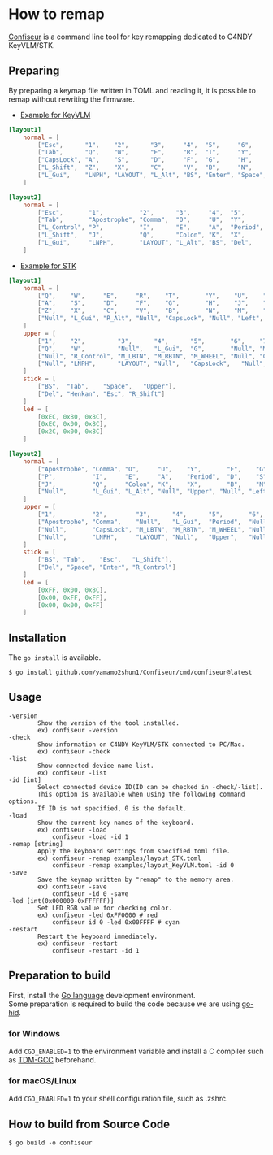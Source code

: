 # How to remap

[Confiseur](https://github.com/yamamo2shun1/Confiseur) is a command line tool for key remapping dedicated to C4NDY KeyVLM/STK.

## Preparing
By preparing a keymap file written in TOML and reading it, it is possible to remap without rewriting the firmware.

- [Example for KeyVLM](https://github.com/yamamo2shun1/Confiseur/blob/main/example-layout/layouts_KeyVLM.toml)
```toml
[layout1]
	normal = [
		["Esc",      "1",    "2",      "3",     "4",  "5",     "6",     "7",      "8",         "9",      "0",     "Minus",      "Equal"],
		["Tab",      "Q",    "W",      "E",     "R",  "T",     "Y",     "U",      "I",         "O",      "P",     "O_SBracket", "C_SBracket"],
		["CapsLock", "A",    "S",      "D",     "F",  "G",     "H",     "J",      "K",         "L",      "Colon", "Apostrophe", "Yen"],
		["L_Shift",  "Z",    "X",      "C",     "V",  "B",     "N",     "M",      "Comma",     "Period", "Slash", "R_Shift",    "Backquote"],
		["L_Gui",    "LNPH", "LAYOUT", "L_Alt", "BS", "Enter", "Space", "Henkan", "R_Control", "Left",   "Down",  "Up",         "Right"]
	]

[layout2]
	normal = [
		["Esc",       "1",          "2",      "3",     "4",  "5",      "6",     "7",     "8",        "9",    "0",    "O_SBracket", "C_SBracket"],
		["Tab",       "Apostrophe", "Comma",  "O",     "U",  "Y",      "F",     "G",     "C",        "R",    "L",    "Slash",      "Equal"],
		["L_Control", "P",          "I",      "E",     "A",  "Period", "D",     "S",     "T",        "H",    "Z",    "Minus",      "Backslash"],
		["L_Shift",   "J",          "Q",      "Colon", "K",  "X",      "B",     "M",     "W",        "N",    "V",    "R_Shift",    "Backquote"],
		["L_Gui",     "LNPH",       "LAYOUT", "L_Alt", "BS", "Del",    "Enter", "Space", "CapsLock", "Left", "Down", "Up",         "Right"]
	]
```

- [Example for STK](https://github.com/yamamo2shun1/Confiseur/blob/main/example-layout/layouts_STK.toml)
```toml
[layout1]
	normal = [
		["Q",    "W",     "E",     "R",    "T",       "Y",    "U",    "I",     "O",      "P"],
		["A",    "S",     "D",     "F",    "G",       "H",    "J",    "K",     "L",      "Colon"],
		["Z",    "X",     "C",     "V",    "B",       "N",    "M",    "Comma", "Period", "Slash"],
		["Null", "L_Gui", "R_Alt", "Null", "CapsLock", "Null", "Left", "Down",  "Up",     "Right"]
	]
	upper = [
		["1",    "2",         "3",      "4",      "5",       "6",    "7",          "8",          "9",          "0"],
		["Q",    "W",         "Null",   "L_Gui",  "G",       "Null", "Minus",      "Equal",      "O_SBracket", "Apostrophe"],
		["Null", "R_Control", "M_LBTN", "M_RBTN", "M_WHEEL", "Null", "C_SBracket", "Null",       "Backquote",  "Yen"],
		["Null", "LNPH",      "LAYOUT", "Null",   "CapsLock",   "Null", "Null",       "MGain_Down", "MGain_Up",   "Reset"]
	]
	stick = [
		["BS",  "Tab",    "Space",   "Upper"],
		["Del", "Henkan", "Esc", "R_Shift"]
	]
	led = [
		[0xEC, 0x80, 0x8C],
		[0xEC, 0x00, 0x8C],
		[0x2C, 0x00, 0x8C]
	]

[layout2]
	normal = [
		["Apostrophe", "Comma", "O",     "U",    "Y",       "F",    "G",    "C",    "R",  "L"],
		["P",          "I",     "E",     "A",    "Period",  "D",    "S",    "T",    "H",  "Z"],
		["J",          "Q",     "Colon", "K",    "X",       "B",    "M",    "W",    "N",  "V"],
		["Null",       "L_Gui", "L_Alt", "Null", "Upper", "Null", "Left", "Down", "Up", "Right"]
	]
	upper = [
		["1",          "2",        "3",      "4",      "5",       "6",    "7",          "8",          "9",         "0"],
		["Apostrophe", "Comma",    "Null",   "L_Gui",  "Period",  "Null", "O_SBracket", "C_SBracket", "Slash",     "Minus"],
		["Null",       "CapsLock", "M_LBTN", "M_RBTN", "M_WHEEL", "Null", "Equal",      "Null",       "Backquote", "Backslash"],
		["Null",       "LNPH",     "LAYOUT", "Null",   "Upper",   "Null", "Null",       "MGain_Down", "MGain_Up",  "Reset"]
	]
	stick = [
		["BS", "Tab",    "Esc",   "L_Shift"],
		["Del", "Space", "Enter", "R_Control"]
	]
	led = [
		[0xFF, 0x00, 0x8C],
		[0x00, 0xFF, 0xFF],
		[0x00, 0x00, 0xFF]
	]
```

## Installation
The `go install` is available.
```shellscript
$ go install github.com/yamamo2shun1/Confiseur/cmd/confiseur@latest
```

## Usage

```Less
-version
        Show the version of the tool installed.
        ex) confiseur -version
-check
        Show information on C4NDY KeyVLM/STK connected to PC/Mac.
        ex) confiseur -check
-list
        Show connected device name list.
        ex) confiseur -list
-id [int]
        Select connected device ID(ID can be checked in -check/-list).
        This option is available when using the following command options.
        If ID is not specified, 0 is the default.
-load
        Show the current key names of the keyboard.
        ex) confiseur -load
            confiseur -load -id 1
-remap [string]
        Apply the keyboard settings from specified toml file.
        ex) confiseur -remap examples/layout_STK.toml
            confiseur -remap examples/layout_KeyVLM.toml -id 0
-save
        Save the keymap written by "remap" to the memory area.
        ex) confiseur -save
            confiseur -id 0 -save
-led [int(0x000000-0xFFFFFF)]
        Set LED RGB value for checking color.
        ex) confiseur -led 0xFF0000 # red
            confiseur id 0 -led 0x00FFFF # cyan
-restart
        Restart the keyboard immediately.
        ex) confiseur -restart
            confiseur -restart -id 1
```

## Preparation to build
First, install the [Go language](https://go.dev/) development environment.  
Some preparation is required to build the code because we are using [go-hid](https://github.com/sstallion/go-hid).

### for Windows
Add `CGO_ENABLED=1` to the environment variable and install a C compiler such as [TDM-GCC](https://jmeubank.github.io/tdm-gcc/) beforehand.

### for macOS/Linux
Add `CGO_ENABLED=1` to your shell configuration file, such as .zshrc.

## How to build from Source Code
```shellscript
$ go build -o confiseur
```
